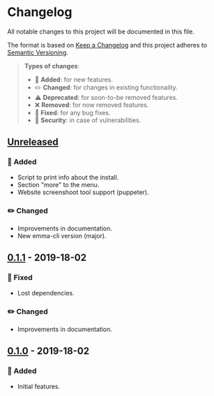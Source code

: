 # Changelog

All notable changes to this project will be documented in this file.

The format is based on [Keep a Changelog](http://keepachangelog.com/en/1.0.0/)
and this project adheres to [Semantic Versioning](http://semver.org/spec/v2.0.0.html).

> **Types of changes**:
>
> - 🎉 **Added**: for new features.
> - ✏️ **Changed**: for changes in existing functionality.
> - ⚠️ **Deprecated**: for soon-to-be removed features.
> - ❌ **Removed**: for now removed features.
> - 🐛 **Fixed**: for any bug fixes.
> - 👾 **Security**: in case of vulnerabilities.

## [Unreleased]

### 🎉 Added
- Script to print info about the install.
- Section "more" to the menu.
- Website screenshoot tool support (puppeter).

### ✏️ Changed
- Improvements in documentation.
- New emma-cli version (major).

## [0.1.1] - 2019-18-02

### 🐛 Fixed
- Lost dependencies.

### ✏️ Changed
- Improvements in documentation.

## [0.1.0] - 2019-18-02

### 🎉 Added
- Initial features.

[unreleased]: https://github.com/jesusprubio/pwr/compare/0.1.2...HEAD
[0.1.2]: https://github.com/jesusprubio/pwr/compare/0.1.1...0.1.2
[0.1.1]: https://github.com/jesusprubio/pwr/compare/0.1.0...0.1.1
[0.1.0]: https://github.com/jesusprubio/pwr/compare/b6e5a5ec3e6657dac925aeec3cbad9ae91512e4c...0.1.0
